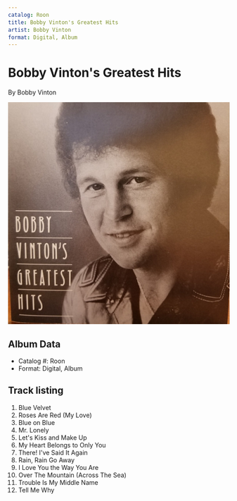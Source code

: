 ```yaml
---
catalog: Roon
title: Bobby Vinton's Greatest Hits
artist: Bobby Vinton
format: Digital, Album
---
```


# Bobby Vinton's Greatest Hits

By Bobby Vinton

![](../../assets/albumcovers/Bobby_Vinton-Bobby_Vintons_Greatest_Hits.png)

## Album Data

- Catalog #: Roon
- Format: Digital, Album


## Track listing


1. Blue Velvet
2. Roses Are Red (My Love)
3. Blue on Blue
4. Mr. Lonely
5. Let's Kiss and Make Up
6. My Heart Belongs to Only You
7. There! I've Said It Again
8. Rain, Rain Go Away
9. I Love You the Way You Are
10. Over The Mountain (Across The Sea)
11. Trouble Is My Middle Name
12. Tell Me Why


